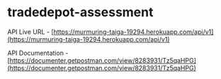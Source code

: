 # tradedepot-assessment

API Live URL - [https://murmuring-taiga-19294.herokuapp.com/api/v1](https://murmuring-taiga-19294.herokuapp.com/api/v1)

API Documentation - [https://documenter.getpostman.com/view/8283931/Tz5qaHPG](https://documenter.getpostman.com/view/8283931/Tz5qaHPG)
